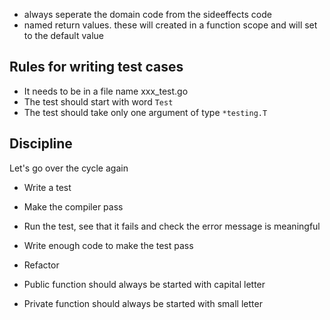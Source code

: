 - always seperate the domain code from the sideeffects code
- named return values. these will created in a function scope and will set to the default value

## Rules for writing test cases 


- It needs to be in a file name xxx_test.go
- The test should start with word `Test`
- The test should take only one argument of type `*testing.T`


## Discipline

Let's go over the cycle again

- Write a test
- Make the compiler pass
- Run the test, see that it fails and check the error message is meaningful
- Write enough code to make the test pass
- Refactor


- Public function should always be started with capital letter
- Private function should always be started with small letter